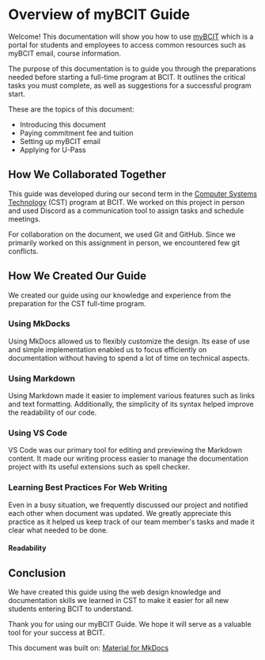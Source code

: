 # Overview of myBCIT Guide
Welcome! This documentation will show you how to use <u>[myBCIT](https://my.bcit.ca)</u> which is a portal for students and employees to access common resources such as myBCIT email, course information.


The purpose of this documentation is to guide you through the preparations needed before starting a full-time program at BCIT. It outlines the critical tasks you must complete, as well as suggestions for a successful program start.

These are the topics of this document:

- Introducing this document
- Paying commitment fee and tuition
- Setting up myBCIT email
- Applying for U-Pass


## How We Collaborated Together
This guide was developed during our second term in the <u>[Computer Systems Technology](https://www.bcit.ca/programs/computer-systems-technology-diploma-full-time-5500dipma/)</u> (CST) program at BCIT. We worked on this project in person and used Discord as a communication tool to assign tasks and schedule meetings.

For collaboration on the document, we used Git and GitHub. Since we primarily worked on this assignment in person, we encountered few git conflicts.

## How We Created Our Guide
We created our guide using our knowledge and experience from the preparation for the CST full-time program. 

### Using MkDocks
Using MkDocs allowed us to flexibly customize the design. Its ease of use and simple implementation enabled us to focus efficiently on documentation without having to spend a lot of time on technical aspects.

### Using Markdown
Using Markdown made it easier to implement various features such as links and text formatting. Additionally, the simplicity of its syntax helped improve the readability of our code.

### Using VS Code
VS Code was our primary tool for editing and previewing the Markdown content. It made our writing process easier to manage the documentation project with its useful extensions such as spell checker.

### Learning Best Practices For Web Writing
Even in a busy situation, we frequently discussed our project and notified each other when document was updated. We greatly appreciate this practice  as it helped us keep track of our team member's tasks and made it clear what needed to be done.
#### Readability
## Conclusion
We have created this guide using the web design knowledge and documentation skills we learned in CST to make it easier for all new students entering BCIT to understand. 

Thank you for using our myBCIT Guide. We hope it will serve as a valuable tool for your success at BCIT.

This document was built on: <u>[Material for MkDocs](https://squidfunk.github.io/mkdocs-material)</u>